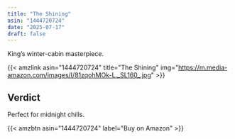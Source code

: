 ```yaml
---
title: "The Shining"
asin: "1444720724"
date: "2025-07-17"
draft: false
---
```


King’s winter-cabin masterpiece.

{{< amzlink asin="1444720724" title="The Shining" img="https://m.media-amazon.com/images/I/81zqohMOk-L._SL160_.jpg" >}}

## Verdict

Perfect for midnight chills.

{{< amzbtn asin="1444720724" label="Buy on Amazon" >}}
